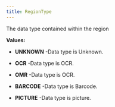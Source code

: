 ```yaml
---
title: RegionType
---
```


The data type contained within the region

**Values:**

* **UNKNOWN** -Data type is Unknown.

* **OCR** -Data type is OCR.

* **OMR** -Data type is OCR.

* **BARCODE** -Data type is Barcode.

* **PICTURE** -Data type is picture.


